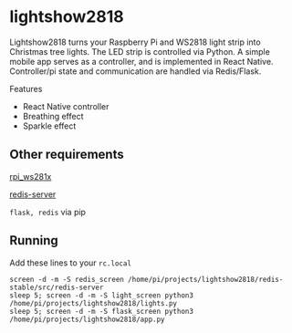 # lightshow2818
Lightshow2818 turns your Raspberry Pi and WS2818 light strip into Christmas tree lights. The LED strip is controlled via Python. A simple mobile app serves as a controller, and is implemented in React Native. Controller/pi state and communication are handled via Redis/Flask.

Features 
- React Native controller 
- Breathing effect
- Sparkle effect

## Other requirements 
[rpi_ws281x](https://tutorials-raspberrypi.com/connect-control-raspberry-pi-ws2812-rgb-led-strips/)

[redis-server](https://habilisbest.com/install-redis-on-your-raspberrypi)

`flask, redis` via pip
## Running
 Add these lines to your `rc.local`
```
screen -d -m -S redis_screen /home/pi/projects/lightshow2818/redis-stable/src/redis-server
sleep 5; screen -d -m -S light_screen python3 /home/pi/projects/lightshow2818/lights.py
sleep 5; screen -d -m -S flask_screen python3 /home/pi/projects/lightshow2818/app.py
```

